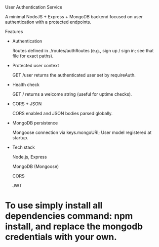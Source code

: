User Authentication Service 

A minimal NodeJS + Express + MongoDB backend focused on user authentication with a protected endpoints.

Features

-  Authentication

    Routes defined in ./routes/authRoutes (e.g., sign up / sign in; see that file for exact paths).

-  Protected user context

    GET /user returns the authenticated user set by requireAuth.

-  Health check

    GET / returns a welcome string (useful for uptime checks).

-  CORS + JSON

    CORS enabled and JSON bodies parsed globally.

-  MongoDB persistence

    Mongoose connection via keys.mongoURI; User model registered at startup.

-  Tech stack

    Node.js, Express

    MongoDB (Mongoose)

    CORS

   JWT

   
# To use simply install all dependencies command: npm install,  and replace the mongodb credentials with your own.




